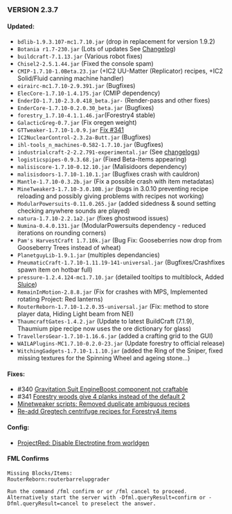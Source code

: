 ### VERSION 2.3.7

#### Updated:
* `bdlib-1.9.3.107-mc1.7.10.jar` (drop in replacement for version 1.9.2)
* `Botania r1.7-230.jar` (Lots of updates See [Changelog](http://botaniamod.net/changelog.php#r1.7-230))
* `buildcraft-7.1.13.jar` (Various robot fixes)
* `Chisel2-2.5.1.44.jar` (Fixed the console spam)
* `CMIP-1.7.10-1.0Beta.23.jar` (+IC2 UU-Matter (Replicator) recipes, +IC2 Solid/Fluid canning machine handler)
* `eirairc-mc1.7.10-2.9.391.jar` (Bugfixes)
* `ElecCore-1.7.10-1.4.175.jar` (CMIP dependency)
* `EnderIO-1.7.10-2.3.0.418_beta.jar-` (Render-pass and other fixes)
* `EnderCore-1.7.10-0.2.0.30_beta.jar` (Bugfixes)
* `forestry_1.7.10-4.1.1.46.jar`(Forestry4 stable)
* `GalacticGreg-0.7.jar` (Fix oregen weight)
* `GTTweaker-1.7.10-1.0.9.jar` [Fix #341]( https://github.com/Beyond-Reality/BeyondRealityModPack/commit/40522bdb4e4f3d79f59b84577cecd939fea0dbac)
* `IC2NuclearControl-2.3.2a-Butt.jar` (Bugfixes)
* `ihl-tools_n_machines-0.582-1.7.10.jar` (Bugfixes)
* `industrialcraft-2-2.2.791-experimental.jar` (See [changelogs](http://jenkins.ic2.player.to/job/IC2_experimental/changes))
* `logisticspipes-0.9.3.68.jar` (Fixed Beta-Items appearing)
* `malisiscore-1.7.10-0.12.10.jar` (Malisidoors dependency)
* `malisisdoors-1.7.10-1.10.1.jar` (Bugfixes crash with cauldron)
* `Mantle-1.7.10-0.3.2b.jar` (Fix a possible crash with item metadatas)
* `MineTweaker3-1.7.10-3.0.10B.jar` (bugs in 3.0.10 preventing recipe reloading and possibly giving problems with recipes not working)
* `ModularPowersuits-0.11.0.265.jar` (added sidedness & sound setting checking anywhere sounds are played)
* `natura-1.7.10-2.2.1a2.jar` (fixes ghostwood issues)
* `Numina-0.4.0.131.jar` (ModularPowersuits dependency - reduced iterations on rounding corners)
* `Pam's HarvestCraft 1.7.10k.jar` (Bug Fix: Gooseberries now drop from Gooseberry Trees instead of wheat)
* `PlanetguyLib-1.9.1.jar` (multiples dependancies)
* `PneumaticCraft-1.7.10-1.11.19-141-universal.jar` (Bugfixes/Crashfixes spawn item on hotbar full)
* `pressure-1.2.4.124-mc1.7.10.jar` (detailed tooltips to multiblock, Added [Sluice](https://bdew.net/sluice/))
* `RemainInMotion-2.8.8.jar` (Fix for crashes with MPS, Implemented rotating Project: Red lanterns)
* `RouterReborn-1.7.10-1.2.0.35-universal.jar` (Fix: method to store player data, Hiding Light beam from NEI)
* `ThaumcraftGates-1.4.2.jar` (Update to latest BuildCraft (7.1.9), Thaumium pipe recipe now uses the ore dictionary for glass)
* `TravellersGear-1.7.10-1.16.6.jar` (added a crafting grid to the GUI)
* `WAILAPlugins-MC1.7.10-0.2.0-23.jar` (Update forestry to official release)
* `WitchingGadgets-1.7.10-1.1.10.jar` (added the Ring of the Sniper, fixed missing textures for the Spinning Wheel and ageing stone…)

#### Fixes:

* #340 [Gravitation Suit EngineBoost component not craftable](https://github.com/Beyond-Reality/BeyondRealityModPack/issues/340)
* #341 [Forestry woods give 4 planks instead of the default 2](https://github.com/Beyond-Reality/BeyondRealityModPack/issues/341)
* [Minetweaker scripts: Removed duplicate ambiguous recipes](https://github.com/Beyond-Reality/BeyondRealityModPack/commit/17937057c6f578ddc48366f57ca1efb9dc0139dd)
* [Re-add Gregtech centrifuge recipes for Forestry4 items](https://github.com/Beyond-Reality/BeyondRealityModPack/commit/40f0bc613b0c054bcbdfe78ae9149a8c46aae253)

#### Config:

* [ProjectRed: Disable Electrotine from worldgen](https://github.com/Beyond-Reality/BeyondRealityModPack/commit/07b77a9ddeafc7d9b101b6ffbd5bfd735b9a2e6f)

#### FML Confirms
```
Missing Blocks/Items:
RouterReborn:routerbarrelupgrader

Run the command /fml confirm or or /fml cancel to proceed.
Alternatively start the server with -Dfml.queryResult=confirm or -Dfml.queryResult=cancel to preselect the answer.
```
